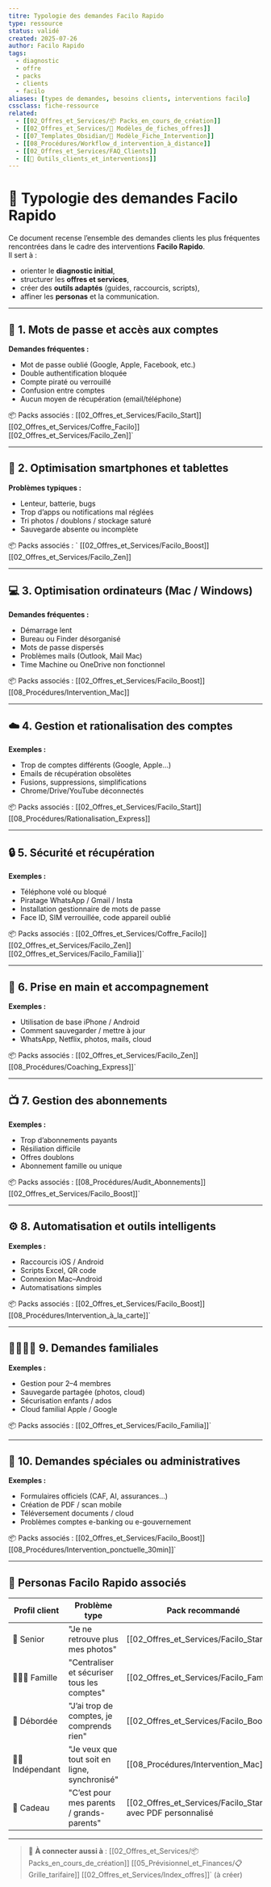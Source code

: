 ```yaml
---
titre: Typologie des demandes Facilo Rapido
type: ressource
status: validé
created: 2025-07-26
author: Facilo Rapido
tags:
  - diagnostic
  - offre
  - packs
  - clients
  - facilo
aliases: [types de demandes, besoins clients, interventions facilo]
cssclass: fiche-ressource
related:
  - [[02_Offres_et_Services/📦 Packs_en_cours_de_création]]
  - [[02_Offres_et_Services/🧾 Modèles_de_fiches_offres]]
  - [[07_Templates_Obsidian/📄 Modèle_Fiche_Intervention]]
  - [[08_Procédures/Workflow_d_intervention_à_distance]]
  - [[02_Offres_et_Services/FAQ_Clients]]
  - [[🧰 Outils_clients_et_interventions]]
---
```


# 🎯 Typologie des demandes Facilo Rapido

Ce document recense l’ensemble des demandes clients les plus fréquentes rencontrées dans le cadre des interventions **Facilo Rapido**.  
Il sert à :

- orienter le **diagnostic initial**,
- structurer les **offres et services**,
- créer des **outils adaptés** (guides, raccourcis, scripts),
- affiner les **personas** et la communication.

---

## 🔐 1. Mots de passe et accès aux comptes

**Demandes fréquentes :**
- Mot de passe oublié (Google, Apple, Facebook, etc.)
- Double authentification bloquée
- Compte piraté ou verrouillé
- Confusion entre comptes
- Aucun moyen de récupération (email/téléphone)

📦 Packs associés : [[02_Offres_et_Services/Facilo_Start]]
[[02_Offres_et_Services/Coffre_Facilo]] 
[[02_Offres_et_Services/Facilo_Zen]]`

---

## 📲 2. Optimisation smartphones et tablettes

**Problèmes typiques :**
- Lenteur, batterie, bugs
- Trop d’apps ou notifications mal réglées
- Tri photos / doublons / stockage saturé
- Sauvegarde absente ou incomplète

📦 Packs associés : `
[[02_Offres_et_Services/Facilo_Boost]] [[02_Offres_et_Services/Facilo_Zen]]

---

## 💻 3. Optimisation ordinateurs (Mac / Windows)

**Demandes fréquentes :**
- Démarrage lent
- Bureau ou Finder désorganisé
- Mots de passe dispersés
- Problèmes mails (Outlook, Mail Mac)
- Time Machine ou OneDrive non fonctionnel

📦 Packs associés : [[02_Offres_et_Services/Facilo_Boost]] [[08_Procédures/Intervention_Mac]]

---

## ☁️ 4. Gestion et rationalisation des comptes

**Exemples :**
- Trop de comptes différents (Google, Apple…)
- Emails de récupération obsolètes
- Fusions, suppressions, simplifications
- Chrome/Drive/YouTube déconnectés

📦 Packs associés : [[02_Offres_et_Services/Facilo_Start]] [[08_Procédures/Rationalisation_Express]]

---

## 🔒 5. Sécurité et récupération

**Exemples :**
- Téléphone volé ou bloqué
- Piratage WhatsApp / Gmail / Insta
- Installation gestionnaire de mots de passe
- Face ID, SIM verrouillée, code appareil oublié

📦 Packs associés : [[02_Offres_et_Services/Coffre_Facilo]]
[[02_Offres_et_Services/Facilo_Zen]]
[[02_Offres_et_Services/Facilo_Familia]]`

---

## 🤝 6. Prise en main et accompagnement

**Exemples :**
- Utilisation de base iPhone / Android
- Comment sauvegarder / mettre à jour
- WhatsApp, Netflix, photos, mails, cloud

📦 Packs associés : [[02_Offres_et_Services/Facilo_Zen]]
[[08_Procédures/Coaching_Express]]`

---

## 📺 7. Gestion des abonnements

**Exemples :**
- Trop d’abonnements payants
- Résiliation difficile
- Offres doublons
- Abonnement famille ou unique

📦 Packs associés : [[08_Procédures/Audit_Abonnements]]
[[02_Offres_et_Services/Facilo_Boost]]`

---

## ⚙️ 8. Automatisation et outils intelligents

**Exemples :**
- Raccourcis iOS / Android
- Scripts Excel, QR code
- Connexion Mac–Android
- Automatisations simples

📦 Packs associés : [[02_Offres_et_Services/Facilo_Boost]]
[[08_Procédures/Intervention_à_la_carte]]`

---

## 👨‍👩‍👧‍👦 9. Demandes familiales

**Exemples :**
- Gestion pour 2–4 membres
- Sauvegarde partagée (photos, cloud)
- Sécurisation enfants / ados
- Cloud familial Apple / Google

📦 Packs associés : [[02_Offres_et_Services/Facilo_Familia]]`

---

## 🧾 10. Demandes spéciales ou administratives

**Exemples :**
- Formulaires officiels (CAF, AI, assurances…)
- Création de PDF / scan mobile
- Téléversement documents / cloud
- Problèmes comptes e-banking ou e-gouvernement

📦 Packs associés : [[02_Offres_et_Services/Facilo_Boost]]
[[08_Procédures/Intervention_ponctuelle_30min]]`

---

## 👥 Personas Facilo Rapido associés

| Profil client     | Problème type                                 | Pack recommandé                                              |
| ----------------- | --------------------------------------------- | ------------------------------------------------------------ |
| 👵 Senior         | "Je ne retrouve plus mes photos"              | [[02_Offres_et_Services/Facilo_Start]]                       |
| 👨‍👩‍👧 Famille  | "Centraliser et sécuriser tous les comptes"   | [[02_Offres_et_Services/Facilo_Familia]]                     |
| 👩 Débordée       | "J’ai trop de comptes, je comprends rien"     | [[02_Offres_et_Services/Facilo_Boost]]                       |
| 👨‍🔧 Indépendant | "Je veux que tout soit en ligne, synchronisé" | [[08_Procédures/Intervention_Mac]]                           |
| 🎁 Cadeau         | "C’est pour mes parents / grands-parents"     | [[02_Offres_et_Services/Facilo_Start]] avec PDF personnalisé |

---

> 🔗 **À connecter aussi à** : 
> [[02_Offres_et_Services/📦 Packs_en_cours_de_création]]
> [[05_Prévisionnel_et_Finances/📋 Grille_tarifaire]]
> [[02_Offres_et_Services/Index_offres]]` (à créer)